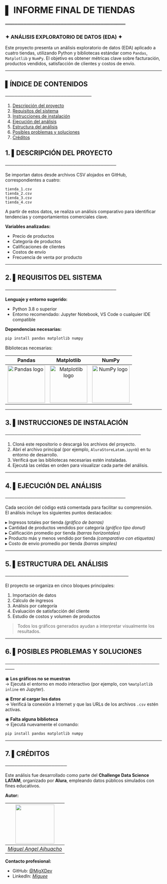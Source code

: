 # ▌ INFORME FINAL DE TIENDAS  
═══════════════════════════════════════  

### ✦ ANÁLISIS EXPLORATORIO DE DATOS (EDA) ✦  

Este proyecto presenta un análisis exploratorio de datos (EDA) aplicado a cuatro tiendas, utilizando Python y bibliotecas estándar como `Pandas`, `Matplotlib` y `NumPy`. El objetivo es obtener métricas clave sobre facturación, productos vendidos, satisfacción de clientes y costos de envío.

---

## ▌ÍNDICE DE CONTENIDOS  
────────────────────────────

1. [Descripción del proyecto](#1--descripción-del-proyecto)  
2. [Requisitos del sistema](#2-requisitos-del-sistema)  
3. [Instrucciones de instalación](#3-instrucciones-de-instalación)  
4. [Ejecución del análisis](#4-ejecución-del-análisis)  
5. [Estructura del análisis](#5-estructura-del-análisis)  
6. [Posibles problemas y soluciones](#6-posibles-problemas-y-soluciones)  
7. [Créditos](#7-créditos)

## 1.  ▌DESCRIPCIÓN DEL PROYECTO  
────────────────────────────────────

Se importan datos desde archivos CSV alojados en GitHub, correspondientes a cuatro:

```text
tienda_1.csv  
tienda_2.csv  
tienda_3.csv  
tienda_4.csv  
```

A partir de estos datos, se realiza un análisis comparativo para identificar tendencias y comportamientos comerciales clave.

**Variables analizadas:**

- Precio de productos  
- Categoría de productos  
- Calificaciones de clientes  
- Costos de envío  
- Frecuencia de venta por producto

---

## 2. ▌REQUISITOS DEL SISTEMA  
────────────────────────────────────

**Lenguaje y entorno sugerido:**

- Python 3.8 o superior  
- Entorno recomendado: Jupyter Notebook, VS Code o cualquier IDE compatible  

**Dependencias necesarias:**

```bash
pip install pandas matplotlib numpy
```

Bibliotecas necesarias:

| **Pandas**      | **Matplotlib**      | **NumPy**     |
|:-----------------:|:-----------------:|:-----------------:|
|<img src="https://github.com/user-attachments/assets/9a938aa7-6c50-4142-aab8-68180fb072f9" width="120" alt="Pandas logo"> | <img src="https://github.com/user-attachments/assets/06721bd1-e433-4c99-aa2c-5799c9d2b286" width="120" alt="Matplotlib logo"> | <img src="https://numpy.org/images/logo.svg" width="120" alt="NumPy logo"> |

---

## 3. ▌INSTRUCCIONES DE INSTALACIÓN  
────────────────────────────────────────────

1. Cloná este repositorio o descargá los archivos del proyecto.  
2. Abrí el archivo principal (por ejemplo, `AluraStoreLatam.ipynb`) en tu entorno de desarrollo.  
3. Verificá que las bibliotecas necesarias estén instaladas.  
4. Ejecutá las celdas en orden para visualizar cada parte del análisis.

---

## 4. ▌EJECUCIÓN DEL ANÁLISIS  
───────────────────────────────────────

Cada sección del código está comentada para facilitar su comprensión.  
El análisis incluye los siguientes puntos destacados:

▸ Ingresos totales por tienda *(gráfico de barras)*  
▸ Cantidad de productos vendidos por categoría *(gráfico tipo donut)*  
▸ Calificación promedio por tienda *(barras horizontales)*  
▸ Producto más y menos vendido por tienda *(comparativo con etiquetas)*  
▸ Costo de envío promedio por tienda *(barras simples)*

---

## 5. ▌ESTRUCTURA DEL ANÁLISIS  
────────────────────────────────────────

El proyecto se organiza en cinco bloques principales:

1. Importación de datos  
2. Cálculo de ingresos  
3. Análisis por categoría  
4. Evaluación de satisfacción del cliente  
5. Estudio de costos y volumen de productos

> Todos los gráficos generados ayudan a interpretar visualmente los resultados.

---

## 6. ▌POSIBLES PROBLEMAS Y SOLUCIONES  
─────────────────────────────────────────────────────

◉ **Los gráficos no se muestran**  
→ Ejecutá el entorno en modo interactivo (por ejemplo, con `%matplotlib inline` en Jupyter).  

◉ **Error al cargar los datos**  
→ Verificá la conexión a Internet y que las URLs de los archivos `.csv` estén activas.  

◉ **Falta alguna biblioteca**  
→ Ejecutá nuevamente el comando:

```bash
pip install pandas matplotlib numpy
```
---

## 7. ▌CRÉDITOS  
────────────────────

Este análisis fue desarrollado como parte del **Challenge Data Science LATAM**, organizado por **Alura**, empleando datos públicos simulados con fines educativos.

**Autor:**  

| <img src="https://avatars.githubusercontent.com/u/196855177?s=96&v=4" width="125">|
|:-----------------:|
| *[Miguel Angel Ajhuacho](https://github.com/MigXDev)* |




**Contacto profesional:**  
- GitHub: [@MigXDev](https://github.com/MigXDev)  
- LinkedIn: *[Miguee](https://www.linkedin.com/in/ctrl-z--migue-ajh/)*  
